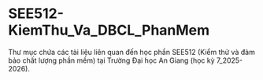 # SEE512-KiemThu_Va_DBCL_PhanMem
Thư mục chứa các tài liệu liên quan đến học phần SEE512 (Kiểm thử và đảm bảo chất lượng phần mềm) tại Trường Đại học An Giang (học kỳ 7_2025-2026).
